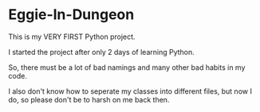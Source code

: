 # Eggie-In-Dungeon

This is my VERY FIRST Python project.

I started the project after only 2 days of learning Python.

So, there must be a lot of bad namings and many other bad habits in my code.

I also don't know how to seperate my classes into different files, but now I do, so please don't be to harsh on me back then.
